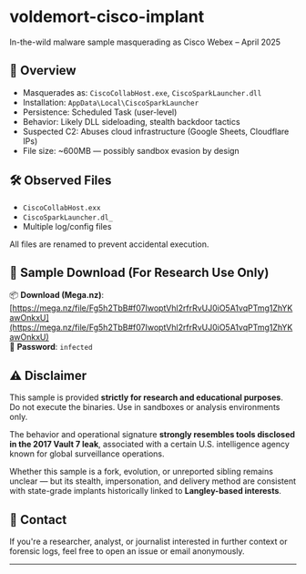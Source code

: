 # voldemort-cisco-implant
In-the-wild malware sample masquerading as Cisco Webex – April 2025
## 🧠 Overview

- Masquerades as: `CiscoCollabHost.exe`, `CiscoSparkLauncher.dll`
- Installation: `AppData\Local\CiscoSparkLauncher`
- Persistence: Scheduled Task (user-level)
- Behavior: Likely DLL sideloading, stealth backdoor tactics
- Suspected C2: Abuses cloud infrastructure (Google Sheets, Cloudflare IPs)
- File size: ~600MB — possibly sandbox evasion by design

## 🛠️ Observed Files

- `CiscoCollabHost.exx`
- `CiscoSparkLauncher.dl_`
- Multiple log/config files

All files are renamed to prevent accidental execution.

## 🔗 Sample Download (For Research Use Only)

📦 **Download (Mega.nz)**:  
[https://mega.nz/file/Fg5h2TbB#f07IwoptVhl2rfrRvUJ0iO5A1vqPTmg1ZhYKawOnkxU](https://mega.nz/file/Fg5h2TbB#f07IwoptVhl2rfrRvUJ0iO5A1vqPTmg1ZhYKawOnkxU)  
🔐 **Password**: `infected`

## ⚠️ Disclaimer

This sample is provided **strictly for research and educational purposes**.  
Do not execute the binaries. Use in sandboxes or analysis environments only.

The behavior and operational signature **strongly resembles tools disclosed in the 2017 Vault 7 leak**, associated with a certain U.S. intelligence agency known for global surveillance operations.

Whether this sample is a fork, evolution, or unreported sibling remains unclear — but its stealth, impersonation, and delivery method are consistent with state-grade implants historically linked to **Langley-based interests**.

## 📩 Contact

If you're a researcher, analyst, or journalist interested in further context or forensic logs, feel free to open an issue or email anonymously.

---

